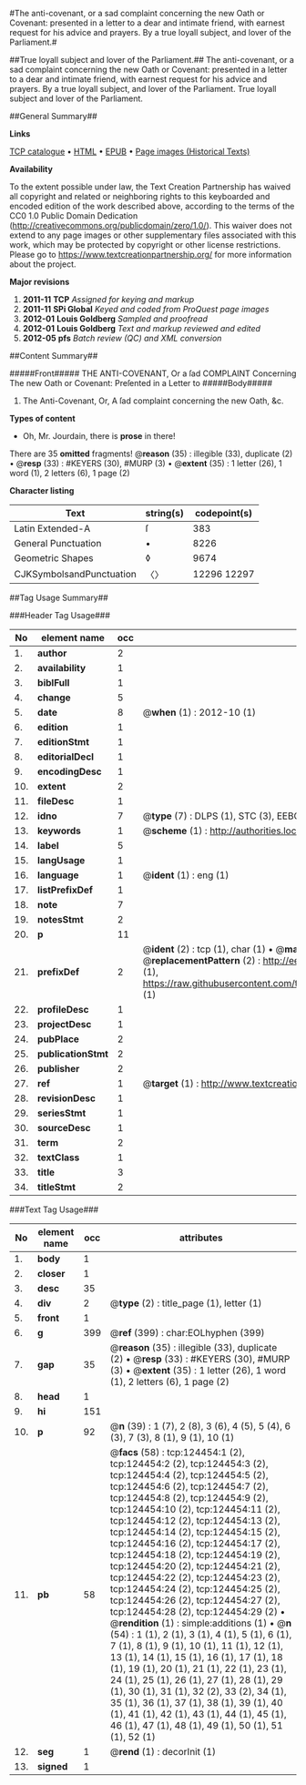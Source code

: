 #The anti-covenant, or a sad complaint concerning the new Oath or Covenant: presented in a letter to a dear and intimate friend, with earnest request for his advice and prayers. By a true loyall subject, and lover of the Parliament.#

##True loyall subject and lover of the Parliament.##
The anti-covenant, or a sad complaint concerning the new Oath or Covenant: presented in a letter to a dear and intimate friend, with earnest request for his advice and prayers. By a true loyall subject, and lover of the Parliament.
True loyall subject and lover of the Parliament.

##General Summary##

**Links**

[TCP catalogue](http://www.ota.ox.ac.uk/tcp/)  • 
[HTML](http://tei.it.ox.ac.uk/tcp/Texts-HTML/free/A75/A75464.html)  • 
[EPUB](http://tei.it.ox.ac.uk/tcp/Texts-EPUB/free/A75/A75464.epub) • 
[Page images (Historical Texts)](https://historicaltexts.jisc.ac.uk/eebo-99872034e)

**Availability**

To the extent possible under law, the Text Creation Partnership has waived all copyright and related or neighboring rights to this keyboarded and encoded edition of the work described above, according to the terms of the CC0 1.0 Public Domain Dedication (http://creativecommons.org/publicdomain/zero/1.0/). This waiver does not extend to any page images or other supplementary files associated with this work, which may be protected by copyright or other license restrictions. Please go to https://www.textcreationpartnership.org/ for more information about the project.

**Major revisions**

1. __2011-11__ __TCP__ *Assigned for keying and markup*
1. __2011-11__ __SPi Global__ *Keyed and coded from ProQuest page images*
1. __2012-01__ __Louis Goldberg__ *Sampled and proofread*
1. __2012-01__ __Louis Goldberg__ *Text and markup reviewed and edited*
1. __2012-05__ __pfs__ *Batch review (QC) and XML conversion*

##Content Summary##

#####Front#####
THE ANTI-COVENANT, Or a ſad COMPLAINT Concerning The new Oath or Covenant: Preſented in a Letter to 
#####Body#####

1. The Anti-Covenant, Or, A ſad complaint concerning the new Oath, &c.

**Types of content**

  * Oh, Mr. Jourdain, there is **prose** in there!

There are 35 **omitted** fragments! 
 @__reason__ (35) : illegible (33), duplicate (2)  •  @__resp__ (33) : #KEYERS (30), #MURP (3)  •  @__extent__ (35) : 1 letter (26), 1 word (1), 2 letters (6), 1 page (2)

**Character listing**


|Text|string(s)|codepoint(s)|
|---|---|---|
|Latin Extended-A|ſ|383|
|General Punctuation|•|8226|
|Geometric Shapes|◊|9674|
|CJKSymbolsandPunctuation|〈〉|12296 12297|

##Tag Usage Summary##

###Header Tag Usage###

|No|element name|occ|attributes|
|---|---|---|---|
|1.|__author__|2||
|2.|__availability__|1||
|3.|__biblFull__|1||
|4.|__change__|5||
|5.|__date__|8| @__when__ (1) : 2012-10 (1)|
|6.|__edition__|1||
|7.|__editionStmt__|1||
|8.|__editorialDecl__|1||
|9.|__encodingDesc__|1||
|10.|__extent__|2||
|11.|__fileDesc__|1||
|12.|__idno__|7| @__type__ (7) : DLPS (1), STC (3), EEBO-CITATION (1), PROQUEST (1), VID (1)|
|13.|__keywords__|1| @__scheme__ (1) : http://authorities.loc.gov/ (1)|
|14.|__label__|5||
|15.|__langUsage__|1||
|16.|__language__|1| @__ident__ (1) : eng (1)|
|17.|__listPrefixDef__|1||
|18.|__note__|7||
|19.|__notesStmt__|2||
|20.|__p__|11||
|21.|__prefixDef__|2| @__ident__ (2) : tcp (1), char (1)  •  @__matchPattern__ (2) : ([0-9\-]+):([0-9IVX]+) (1), (.+) (1)  •  @__replacementPattern__ (2) : http://eebo.chadwyck.com/downloadtiff?vid=$1&page=$2 (1), https://raw.githubusercontent.com/textcreationpartnership/Texts/master/tcpchars.xml#$1 (1)|
|22.|__profileDesc__|1||
|23.|__projectDesc__|1||
|24.|__pubPlace__|2||
|25.|__publicationStmt__|2||
|26.|__publisher__|2||
|27.|__ref__|1| @__target__ (1) : http://www.textcreationpartnership.org/docs/. (1)|
|28.|__revisionDesc__|1||
|29.|__seriesStmt__|1||
|30.|__sourceDesc__|1||
|31.|__term__|2||
|32.|__textClass__|1||
|33.|__title__|3||
|34.|__titleStmt__|2||


###Text Tag Usage###

|No|element name|occ|attributes|
|---|---|---|---|
|1.|__body__|1||
|2.|__closer__|1||
|3.|__desc__|35||
|4.|__div__|2| @__type__ (2) : title_page (1), letter (1)|
|5.|__front__|1||
|6.|__g__|399| @__ref__ (399) : char:EOLhyphen (399)|
|7.|__gap__|35| @__reason__ (35) : illegible (33), duplicate (2)  •  @__resp__ (33) : #KEYERS (30), #MURP (3)  •  @__extent__ (35) : 1 letter (26), 1 word (1), 2 letters (6), 1 page (2)|
|8.|__head__|1||
|9.|__hi__|151||
|10.|__p__|92| @__n__ (39) : 1 (7), 2 (8), 3 (6), 4 (5), 5 (4), 6 (3), 7 (3), 8 (1), 9 (1), 10 (1)|
|11.|__pb__|58| @__facs__ (58) : tcp:124454:1 (2), tcp:124454:2 (2), tcp:124454:3 (2), tcp:124454:4 (2), tcp:124454:5 (2), tcp:124454:6 (2), tcp:124454:7 (2), tcp:124454:8 (2), tcp:124454:9 (2), tcp:124454:10 (2), tcp:124454:11 (2), tcp:124454:12 (2), tcp:124454:13 (2), tcp:124454:14 (2), tcp:124454:15 (2), tcp:124454:16 (2), tcp:124454:17 (2), tcp:124454:18 (2), tcp:124454:19 (2), tcp:124454:20 (2), tcp:124454:21 (2), tcp:124454:22 (2), tcp:124454:23 (2), tcp:124454:24 (2), tcp:124454:25 (2), tcp:124454:26 (2), tcp:124454:27 (2), tcp:124454:28 (2), tcp:124454:29 (2)  •  @__rendition__ (1) : simple:additions (1)  •  @__n__ (54) : 1 (1), 2 (1), 3 (1), 4 (1), 5 (1), 6 (1), 7 (1), 8 (1), 9 (1), 10 (1), 11 (1), 12 (1), 13 (1), 14 (1), 15 (1), 16 (1), 17 (1), 18 (1), 19 (1), 20 (1), 21 (1), 22 (1), 23 (1), 24 (1), 25 (1), 26 (1), 27 (1), 28 (1), 29 (1), 30 (1), 31 (1), 32 (2), 33 (2), 34 (1), 35 (1), 36 (1), 37 (1), 38 (1), 39 (1), 40 (1), 41 (1), 42 (1), 43 (1), 44 (1), 45 (1), 46 (1), 47 (1), 48 (1), 49 (1), 50 (1), 51 (1), 52 (1)|
|12.|__seg__|1| @__rend__ (1) : decorInit (1)|
|13.|__signed__|1||
